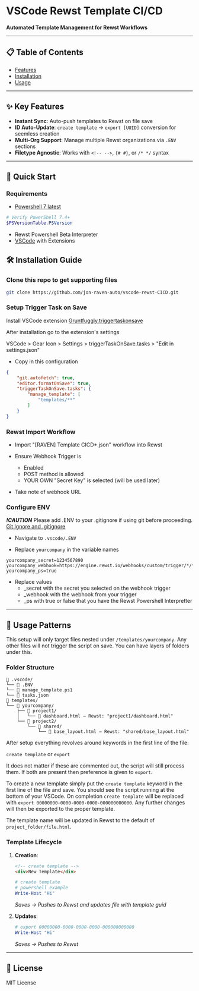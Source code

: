 # VSCode Rewst Template CI/CD  
**Automated Template Management for Rewst Workflows**  

---

## 📋 Table of Contents  
- [Features](#-key-features)  
- [Installation](#-installation-guide)  
- [Usage](#-usage-patterns) 

---

## ✨ Key Features  
- **Instant Sync**: Auto-push templates to Rewst on file save  
- **ID Auto-Update**: `create template` → `export [UUID]` conversion for seemless creation
- **Multi-Org Support**: Manage multiple Rewst organizations via `.ENV` sections  
- **Filetype Agnostic**: Works with `<!-- -->`, `{# #}`, or `/* */` syntax  

---

## 🚀 Quick Start  

### Requirements  
- [Powershell 7 latest](https://learn.microsoft.com/en-us/powershell/scripting/install/installing-powershell-on-windows?view=powershell-7.5)
```powershell
# Verify PowerShell 7.4+
$PSVersionTable.PSVersion
```
- Rewst Powershell Beta Interpreter
- [VSCode](https://code.visualstudio.com/) with Extensions


## 🛠️ Installation Guide  

### Clone this repo to get supporting files
   ```bash
   git clone https://github.com/jon-raven-auto/vscode-rewst-CICD.git
   ```  
### Setup Trigger Task on Save
Install VSCode extension [Gruntfuggly.triggertaskonsave](https://github.com/Gruntfuggly/triggertaskonsave)

After installation go to the extension's settings

VSCode > Gear Icon > Settings > triggerTaskOnSave.tasks > "Edit in settings.json"

- Copy in this configuration
```json
{
    "git.autofetch": true,
    "editor.formatOnSave": true,
    "triggerTaskOnSave.tasks": {
        "manage_template": [
            "templates/**"
        ]
    }
}
```

### Rewst Import Workflow

- Import "\[RAVEN] Template CICD*.json" workflow into Rewst

- Ensure Webhook Trigger is
    - Enabled
    - POST method is allowed
    - YOUR OWN "Secret Key" is selected (will be used later)

- Take note of webhook URL

### Configure ENV
***!CAUTION***
Please add .ENV to your .gitignore if using git before proceeding. [Git Ignore and .gitignore](https://www.w3schools.com/git/git_ignore.asp)

- Navigate to ```.vscode/.ENV```

- Replace `yourcompany` in the variable names
```
yourcompany_secret=1234567890
yourcompany_webhook=https://engine.rewst.io/webhooks/custom/trigger/*/*
yourcompany_ps=true
```


- Replace values
    - _secret with the secret you selected on the webhook trigger
    - _webhook with the webhook from your trigger
    - _ps with true or false that you have the Rewst Powershell Interpretter
 
---

## 🧩 Usage Patterns  

This setup will only target files nested under `/templates/yourcompany`. Any other files will not trigger the script on save. You can have layers of folders under this.

### Folder Structure  
```  
📁 .vscode/
└── 📄 .ENV
└── 📄 manage_template.ps1
└── 📄 tasks.json
📁 templates/
└── 📁 yourcompany/  
    ├── 📁 project1/  
    │   └── 📄 dashboard.html → Rewst: "project1/dashboard.html"  
    └── 📁 project2/  
        └── 📁 shared/  
            └── 📄 base_layout.html → Rewst: "shared/base_layout.html"  
```

After setup everything revolves around keywords in the first line of the file:

`create template` or `export`

It does not matter if these are commented out, the script will still process them. If both are present then preference is given to `export`.

To create a new template simply put the `create template` keyword in the first line of the file and save. You should see the script running at the bottom of your VSCode. On completion `create template` will be replaced with `export 00000000-0000-0000-0000-000000000000`. Any further changes will then be exported to the proper template.

The template name will be updated in Rewst to the default of `project_folder/file.html`.



### Template Lifecycle  
1. **Creation**:  
   ```html
   <!-- create template -->
   <div>New Template</div>
   ```  

    ```powershell
   # create template
   # powershell example
   Write-Host "Hi"
   ```  
   *Saves → Pushes to Rewst and updates file with template guid*  

2. **Updates**:  
   ```powershell
   # export 00000000-0000-0000-0000-000000000000 
   Write-Host "Hi"
   ```  
   *Saves → Pushes to Rewst*  


---

## 📜 License  
MIT License